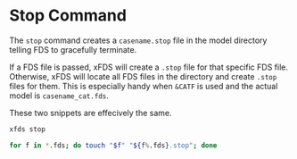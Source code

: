 # Stop Command

The `stop` command creates a `casename.stop` file in the model directory telling FDS to gracefully terminate.

If a FDS file is passed, xFDS will create a `.stop` file for that specific FDS file. Otherwise, xFDS will locate all FDS files in the directory and create `.stop` files for them. This is especially handy when `&CATF` is used and the actual model is `casename_cat.fds`.

These two snippets are effecively the same.

```sh title="/path/to/model (With xFDS)"
xfds stop
```

```sh title="/path/to/model (Without xFDS)"
for f in *.fds; do touch "$f" "${f%.fds}.stop"; done
```
